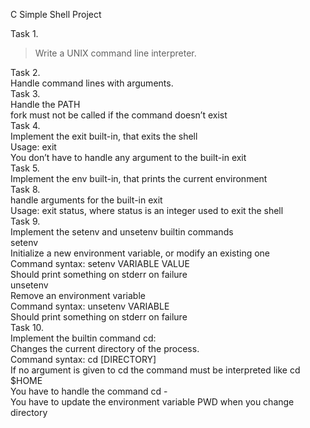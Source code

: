 C Simple Shell Project

Task 1. <br>
	<BLOCKQUOTE> Write a UNIX command line interpreter. <br> </BLOCKQUOTE>
Task 2. <br>
	Handle command lines with arguments. <br>
Task 3. <br>
	Handle the PATH <br>
	fork must not be called if the command doesn’t exist <br>
Task 4. <br>
	Implement the exit built-in, that exits the shell <br>
	Usage: exit <br>
	You don’t have to handle any argument to the built-in exit <br>
Task 5. <br>
	Implement the env built-in, that prints the current environment <br>
Task 8. <br>
	handle arguments for the built-in exit <br>
	Usage: exit status, where status is an integer used to exit the shell <br>
Task 9. <br>
	Implement the setenv and unsetenv builtin commands <br>
		setenv <br>
			Initialize a new environment variable, or modify an existing one <br>
			Command syntax: setenv VARIABLE VALUE <br>
			Should print something on stderr on failure <br>
		unsetenv <br>
			Remove an environment variable <br>
			Command syntax: unsetenv VARIABLE <br>
			Should print something on stderr on failure <br>
Task 10. <br>
	Implement the builtin command cd: <br>
		Changes the current directory of the process. <br>
		Command syntax: cd [DIRECTORY] <br>
		If no argument is given to cd the command must be interpreted like cd $HOME <br>
		You have to handle the command cd - <br>
		You have to update the environment variable PWD when you change directory <br>
